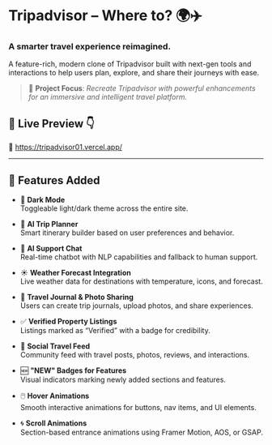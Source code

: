 # Tripadvisor – Where to? 🌍✈️

### A smarter travel experience reimagined.  
A feature-rich, modern clone of Tripadvisor built with next-gen tools and interactions to help users plan, explore, and share their journeys with ease.

> 📝 **Project Focus**: *Recreate Tripadvisor with powerful enhancements for an immersive and intelligent travel platform.*

## 🔗 Live Preview 👇

🔴 https://tripadvisor01.vercel.app/

---

## 🚀 Features Added

- 🌙 **Dark Mode**  
  Toggleable light/dark theme across the entire site.

- 🧠 **AI Trip Planner**  
  Smart itinerary builder based on user preferences and behavior.

- 🤖 **AI Support Chat**  
  Real-time chatbot with NLP capabilities and fallback to human support.

- ☀️ **Weather Forecast Integration**  
  Live weather data for destinations with temperature, icons, and forecast.

- 📔 **Travel Journal & Photo Sharing**  
  Users can create trip journals, upload photos, and share experiences.

- ✅ **Verified Property Listings**  
  Listings marked as “Verified” with a badge for credibility.

- 🧳 **Social Travel Feed**  
  Community feed with travel posts, photos, reviews, and interactions.

- 🆕 **"NEW" Badges for Features**  
  Visual indicators marking newly added sections and features.

- 🖱️ **Hover Animations**  
  Smooth interactive animations for buttons, nav items, and UI elements.

- 🌀 **Scroll Animations**  
  Section-based entrance animations using Framer Motion, AOS, or GSAP.
